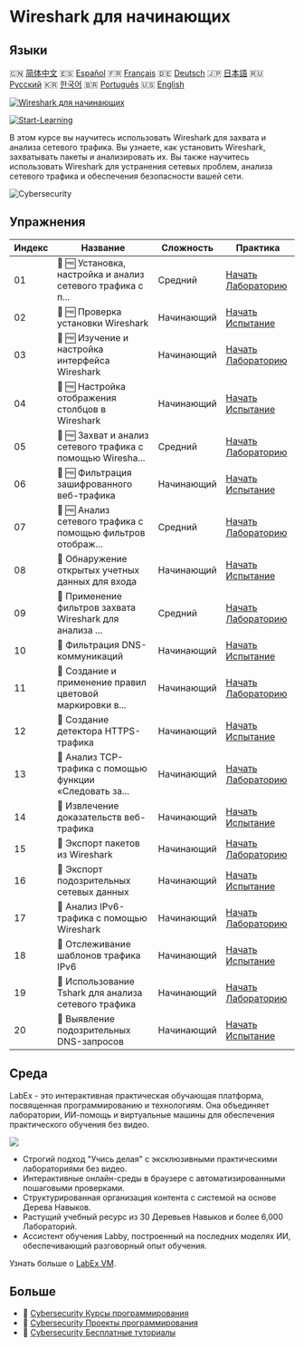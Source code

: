 # Wireshark для начинающих

## Языки

🇨🇳 [简体中文](README_zh.md) 🇪🇸 [Español](README_es.md) 🇫🇷 [Français](README_fr.md) 🇩🇪 [Deutsch](README_de.md) 🇯🇵 [日本語](README_ja.md) 🇷🇺 [Русский](README_ru.md) 🇰🇷 [한국어](README_ko.md) 🇧🇷 [Português](README_pt.md) 🇺🇸 [English](README.md) 

[![Wireshark для начинающих](https://cover-creator.labex.io/wireshark-for-beginners.png?lang=ru)](https://labex.io/ru/courses/wireshark-for-beginners)

[![Start-Learning](https://img.shields.io/badge/Start-Learning-whitesmoke?style=for-the-badge)](https://labex.io/ru/courses/wireshark-for-beginners)

В этом курсе вы научитесь использовать Wireshark для захвата и анализа сетевого трафика. Вы узнаете, как установить Wireshark, захватывать пакеты и анализировать их. Вы также научитесь использовать Wireshark для устранения сетевых проблем, анализа сетевого трафика и обеспечения безопасности вашей сети.

![Cybersecurity](https://img.shields.io/badge/Cybersecurity-whitesmoke?style=for-the-badge&logo=cybersecurity)


## Упражнения

|   Индекс | Название                                                    | Сложность   | Практика                                                                                                                                                     |
|----------|-------------------------------------------------------------|-------------|--------------------------------------------------------------------------------------------------------------------------------------------------------------|
|       01 | 📖 🆓 Установка, настройка и анализ сетевого трафика с п... | Средний     | <a target='_blank' href='https://labex.io/ru/tutorials/wireshark-install-configure-and-analyze-network-traffic-with-wireshark-415947'>Начать Лабораторию</a> |
|       02 | 🎯 🆓 Проверка установки Wireshark                          | Начинающий  | <a target='_blank' href='https://labex.io/ru/tutorials/wireshark-verify-wireshark-installation-548783'>Начать Испытание</a>                                  |
|       03 | 📖 🆓 Изучение и настройка интерфейса Wireshark             | Начинающий  | <a target='_blank' href='https://labex.io/ru/tutorials/wireshark-explore-and-customize-wireshark-interface-415949'>Начать Лабораторию</a>                    |
|       04 | 🎯 🆓 Настройка отображения столбцов в Wireshark            | Начинающий  | <a target='_blank' href='https://labex.io/ru/tutorials/wireshark-customize-wireshark-column-display-548785'>Начать Испытание</a>                             |
|       05 | 📖 🆓 Захват и анализ сетевого трафика с помощью Wiresha... | Средний     | <a target='_blank' href='https://labex.io/ru/tutorials/wireshark-capture-and-analyze-network-traffic-with-wireshark-415956'>Начать Лабораторию</a>           |
|       06 | 🎯 🆓 Фильтрация зашифрованного веб-трафика                 | Начинающий  | <a target='_blank' href='https://labex.io/ru/tutorials/wireshark-filter-encrypted-web-traffic-548806'>Начать Испытание</a>                                   |
|       07 | 📖 🆓 Анализ сетевого трафика с помощью фильтров отображ... | Средний     | <a target='_blank' href='https://labex.io/ru/tutorials/wireshark-analyze-network-traffic-with-wireshark-display-filters-415944'>Начать Лабораторию</a>       |
|       08 | 🎯  Обнаружение открытых учетных данных для входа           | Начинающий  | <a target='_blank' href='https://labex.io/ru/tutorials/wireshark-find-exposed-login-credentials-548820'>Начать Испытание</a>                                 |
|       09 | 📖  Применение фильтров захвата Wireshark для анализа ...   | Средний     | <a target='_blank' href='https://labex.io/ru/tutorials/wireshark-apply-wireshark-capture-filters-for-network-traffic-analysis-415940'>Начать Лабораторию</a> |
|       10 | 🎯  Фильтрация DNS-коммуникаций                             | Начинающий  | <a target='_blank' href='https://labex.io/ru/tutorials/wireshark-filter-dns-communications-548826'>Начать Испытание</a>                                      |
|       11 | 📖  Создание и применение правил цветовой маркировки в...   | Начинающий  | <a target='_blank' href='https://labex.io/ru/tutorials/wireshark-create-and-apply-colorizing-rules-in-wireshark-415941'>Начать Лабораторию</a>               |
|       12 | 🎯  Создание детектора HTTPS-трафика                        | Начинающий  | <a target='_blank' href='https://labex.io/ru/tutorials/wireshark-create-https-traffic-detector-548831'>Начать Испытание</a>                                  |
|       13 | 📖  Анализ TCP-трафика с помощью функции «Следовать за...   | Начинающий  | <a target='_blank' href='https://labex.io/ru/tutorials/wireshark-analyze-tcp-traffic-with-wireshark-follow-tcp-stream-feature-415946'>Начать Лабораторию</a> |
|       14 | 🎯  Извлечение доказательств веб-трафика                    | Начинающий  | <a target='_blank' href='https://labex.io/ru/tutorials/wireshark-extract-web-traffic-evidence-548842'>Начать Испытание</a>                                   |
|       15 | 📖  Экспорт пакетов из Wireshark                            | Начинающий  | <a target='_blank' href='https://labex.io/ru/tutorials/wireshark-export-packets-from-wireshark-415945'>Начать Лабораторию</a>                                |
|       16 | 🎯  Экспорт подозрительных сетевых данных                   | Начинающий  | <a target='_blank' href='https://labex.io/ru/tutorials/wireshark-export-suspicious-network-evidence-548847'>Начать Испытание</a>                             |
|       17 | 📖  Анализ IPv6-трафика с помощью Wireshark                 | Начинающий  | <a target='_blank' href='https://labex.io/ru/tutorials/wireshark-analyze-ipv6-traffic-with-wireshark-415950'>Начать Лабораторию</a>                          |
|       18 | 🎯  Отслеживание шаблонов трафика IPv6                      | Начинающий  | <a target='_blank' href='https://labex.io/ru/tutorials/wireshark-track-ipv6-traffic-patterns-548851'>Начать Испытание</a>                                    |
|       19 | 📖  Использование Tshark для анализа сетевого трафика       | Начинающий  | <a target='_blank' href='https://labex.io/ru/tutorials/wireshark-use-tshark-for-network-traffic-analysis-415942'>Начать Лабораторию</a>                      |
|       20 | 🎯  Выявление подозрительных DNS-запросов                   | Начинающий  | <a target='_blank' href='https://labex.io/ru/tutorials/wireshark-uncover-suspicious-dns-queries-548854'>Начать Испытание</a>                                 |

## Среда

LabEx - это интерактивная практическая обучающая платформа, посвященная программированию и технологиям. Она объединяет лаборатории, ИИ-помощь и виртуальные машины для обеспечения практического обучения без видео.

![](https://tutorial-screenshot.getvm.io/images/vm-1725247253.png)

- Строгий подход "Учись делая" с эксклюзивными практическими лабораториями без видео.
- Интерактивные онлайн-среды в браузере с автоматизированными пошаговыми проверками.
- Структурированная организация контента с системой на основе Дерева Навыков.
- Растущий учебный ресурс из 30 Деревьев Навыков и более 6,000 Лабораторий.
- Ассистент обучения Labby, построенный на последних моделях ИИ, обеспечивающий разговорный опыт обучения.

Узнать больше о [LabEx VM](https://support.labex.io/using-labex/virtual-machine).

## Больше

- 🔗 [Cybersecurity Курсы программирования](https://github.com/labex-labs/awesome-programming-courses)
- 🔗 [Cybersecurity Проекты программирования](https://github.com/labex-labs/awesome-programming-projects)
- 🔗 [Cybersecurity Бесплатные туториалы](https://github.com/labex-labs/cybersecurity-free-tutorials)

